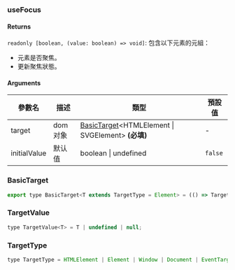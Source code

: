 ### useFocus

#### Returns
`readonly [boolean, (value: boolean) => void]`: 包含以下元素的元組：
- 元素是否聚焦。
- 更新聚焦狀態。

#### Arguments
|參數名|描述|類型|預設值|
|---|---|---|---|
|target|dom对象|[BasicTarget](#basictarget)&lt;HTMLElement \| SVGElement&gt;  **(必填)**|-|
|initialValue|默认值|boolean \| undefined |`false`|

### BasicTarget

```js
export type BasicTarget<T extends TargetType = Element> = (() => TargetValue<T>) | TargetValue<T> | MutableRefObject<TargetValue<T>>;
```

### TargetValue

```js
type TargetValue<T> = T | undefined | null;
```

### TargetType

```js
type TargetType = HTMLElement | Element | Window | Document | EventTarget;
```